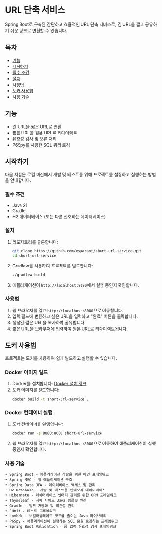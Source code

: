 # URL 단축 서비스

Spring Boot로 구축된 간단하고 효율적인 URL 단축 서비스로, 긴 URL을 짧고 공유하기 쉬운 링크로 변환할 수 있습니다.

## 목차

- [기능](#기능)
- [시작하기](#시작하기)
- [필수 조건](#필수-조건)
- [설치](#설치)
- [사용법](#사용법)
- [도커 사용법](#도커-사용법)
- [사용 기술](#사용-기술)


## 기능

- 긴 URL을 짧은 URL로 변환
- 짧은 URL을 원본 URL로 리다이렉트
- 유효성 검사 및 오류 처리
- P6Spy를 사용한 SQL 쿼리 로깅

## 시작하기

다음 지침은 로컬 머신에서 개발 및 테스트를 위해 프로젝트를 설정하고 실행하는 방법을 안내합니다.

### 필수 조건

- Java 21
- Gradle
- H2 데이터베이스 (또는 다른 선호하는 데이터베이스)

### 설치

1. 리포지토리를 클론합니다:
    ```sh
    git clone https://github.com/esparant/short-url-service.git
    cd short-url-service
    ```

2. Gradlew을 사용하여 프로젝트를 빌드합니다:

    ```sh
    ./gradlew build
    ```

3. 애플리케이션이 `http://localhost:8080`에서 실행 중인지 확인합니다.

### 사용법

1. 웹 브라우저를 열고 `http://localhost:8080`으로 이동합니다.
2. 입력 필드에 변환하고 싶은 URL을 입력하고 "완료" 버튼을 클릭합니다.
3. 생성된 짧은 URL을 복사하여 공유합니다.
4. 짧은 URL을 브라우저에 입력하여 원본 URL로 리다이렉트됩니다.

## 도커 사용법

프로젝트는 도커를 사용하여 쉽게 빌드하고 실행할 수 있습니다.

### Docker 이미지 빌드

1. Docker를 설치합니다: [Docker 설치 링크](https://docs.docker.com/get-docker/)
2. 도커 이미지를 빌드합니다:
    ```sh
    docker build -t short-url-service .
    ```

### Docker 컨테이너 실행

1. 도커 컨테이너를 실행합니다:
    ```sh
    docker run -p 8080:8080 short-url-service
    ```
2. 웹 브라우저를 열고 `http://localhost:8080`으로 이동하여 애플리케이션이 실행 중인지 확인합니다.

### 사용 기술
```
• Spring Boot - 애플리케이션 개발을 위한 메인 프레임워크
• Spring MVC - 웹 애플리케이션 구축
• Spring Data JPA - 데이터베이스 액세스 및 관리
• H2 Database - 개발 및 테스트용 인메모리 데이터베이스
• Hibernate - 데이터베이스 엔터티 관리를 위한 ORM 프레임워크
• Thymeleaf - 서버 사이드 Java 템플릿 엔진
• Gradle - 빌드 자동화 및 의존성 관리
• JUnit - 테스트 프레임워크
• Lombok - 보일러플레이트 코드를 줄이는 Java 라이브러리
• P6Spy - 애플리케이션이 실행하는 SQL 문을 로깅하는 프레임워크
• Spring Boot Validation - 폼 입력 유효성 검사 프레임워크
```
